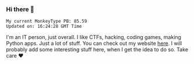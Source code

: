 ### Hi there 👋
<!-- PB START -->
```
My current MonkeyType PB: 85.59
Updated on: 16:24:28 GMT Time
```
<!-- PB END -->
I'm an IT person, just overall. I like CTFs, hacking, coding games, making Python apps. Just a lot of stuff.
You can check out my website [here](https://skill3472.github.io/).
I will probably add some interesting stuff here, when I get the idea to do so. Take care ❤️
